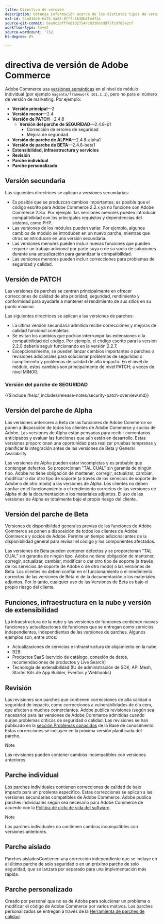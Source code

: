```yaml
---
title: Directiva de versión
description: Obtenga información acerca de los distintos tipos de versiones de Adobe Commerce.
exl-id: 61a83de6-6a7b-4a88-8fff-1638b4fe472a
source-git-commit: 0ea8c2bfffe81d27547c0330abdd75fc078542cf
workflow-type: tm+mt
source-wordcount: '752'
ht-degree: 0%

---
```


# directiva de versión de Adobe Commerce

Adobe Commerce usa [versiones semánticas](https://semver.org/) en el nivel de módulo individual (por ejemplo `magento/framework 101.1.1`), pero no para el número de versión de marketing. Por ejemplo:

- **Versión principal**—2
- **Versión menor**—2.4
- **Versión de PATCH**—2.4.8
   - **Versión del parche de SEGURIDAD**—2.4.8-p1
      - Corrección de errores de seguridad
      - Mejora de seguridad
- **Versión de parche de ALPHA**—2.4.8-alpha1
- **Versión de parche de BETA**—2.4.8-beta1
- **Extensibilidad, infraestructura y servicios**
- **Revisión**
- **Parche individual**
- **Parche personalizado**

## Versión secundaria

Las siguientes directrices se aplican a versiones secundarias:

- Es posible que se produzcan cambios importantes; es posible que el código escrito para Adobe Commerce 2.2.x ya no funcione con Adobe Commerce 2.3.x. Por ejemplo, las versiones menores pueden introducir compatibilidad con los principales requisitos y dependencias del sistema, como PHP.
- Las versiones de los módulos pueden variar. Por ejemplo, algunos cambios de módulo se introducen en un nuevo parche, mientras que otros se introducen en una versión secundaria.
- Las versiones menores pueden incluir nuevas funciones que pueden requerir un trabajo adicional por parte suya o de su socio de soluciones durante una actualización para garantizar la compatibilidad.
- Las versiones menores pueden incluir correcciones para problemas de seguridad y calidad.

## Versión de PATCH

Las versiones de parches se centran principalmente en ofrecer correcciones de calidad de alta prioridad, seguridad, rendimiento y conformidad para ayudarle a mantener el rendimiento de sus sitios en su punto máximo.

Las siguientes directrices se aplican a las versiones de parches:

- La última versión secundaria admitida recibe correcciones y mejoras de calidad funcional completas.
- Se evitan los cambios que podrían interrumpir las extensiones o la compatibilidad del código. Por ejemplo, el código escrito para la versión 2.2.0 debería seguir funcionando en la versión 2.2.7.
- Excepcionalmente, se pueden lanzar cambios importantes o parches o revisiones adicionales para solucionar problemas de seguridad o cumplimiento y problemas de calidad de alto impacto. En el nivel de módulo, estos cambios son principalmente de nivel PATCH; a veces de nivel MINOR.

### Versión del parche de SEGURIDAD

{{$include /help/_includes/release-notes/security-patch-overview.md}}

## Versión del parche de Alpha

Las versiones anteriores a Beta de las funciones de Adobe Commerce se ponen a disposición de todos los clientes de Adobe Commerce y socios de Adobe. Las versiones de Alpha están pensadas para recibir comentarios anticipados y evaluar las funciones que aún están en desarrollo. Estas versiones proporcionan una oportunidad para realizar pruebas tempranas y planificar la integración antes de las versiones de Beta y General Availability.

Las versiones de Alpha pueden estar incompletas y es probable que contengan defectos. Se proporcionan &quot;TAL CUAL&quot; sin garantía de ningún tipo. Adobe no tiene obligación de mantener, corregir, actualizar, cambiar, modificar o dar otro tipo de soporte (a través de los servicios de soporte de Adobe o de otro modo) a las versiones de Alpha. Los clientes no deben confiar en el funcionamiento o el rendimiento correctos de las versiones de Alpha ni de la documentación o los materiales adjuntos. El uso de las versiones de Alpha es totalmente bajo el propio riesgo del cliente.

## Versión del parche de Beta

Versiones de disponibilidad generales previas de las funciones de Adobe Commerce se ponen a disposición de todos los clientes de Adobe Commerce y socios de Adobe. Permite un tiempo adicional antes de la disponibilidad general para revisar el código y los componentes afectados.

Las versiones de Beta pueden contener defectos y se proporcionan &quot;TAL CUAL&quot; sin garantía de ningún tipo. Adobe no tiene obligación de mantener, corregir, actualizar, cambiar, modificar o dar otro tipo de soporte (a través de los servicios de soporte de Adobe o de otro modo) a las versiones de Beta. Los clientes no deben confiar en el funcionamiento o el rendimiento correctos de las versiones de Beta ni de la documentación o los materiales adjuntos. Por lo tanto, cualquier uso de las Versiones de Beta es bajo el propio riesgo del cliente.

## Funciones, infraestructura en la nube y versión de extensibilidad

La infraestructura de la nube y las versiones de funciones contienen nuevas funciones y actualizaciones de funciones que se entregan como servicios independientes, independientes de las versiones de parches. Algunos ejemplos son, entre otros:

- Actualizaciones de servicios e infraestructura de alojamiento en la nube
- B2B
- Productos SaaS (servicio de catálogo, conexión de datos, recomendaciones de productos y Live Search)
- Tecnología de extensibilidad (IU de administración de SDK, API Mesh, Starter Kits de App Builder, Eventos y Webhooks)

## Revisión

Las revisiones son parches que contienen correcciones de alta calidad o seguridad de impacto, como correcciones a vulnerabilidades de día cero, que afectan a muchos comerciantes. Adobe publica revisiones (según sea necesario) para las versiones de Adobe Commerce admitidas cuando surjan problemas críticos de seguridad o calidad. Las revisiones se han publicado en la [sección Problemas conocidos](https://support.magento.com/hc/en-us/sections/360003869892-Known-issues-patches-attached-) de la Base de conocimiento. Estas correcciones se incluyen en la próxima versión planificada del parche.

>[!NOTE]
>
>Las revisiones pueden contener cambios incompatibles con versiones anteriores.

## Parche individual

Los parches individuales contienen correcciones de calidad de bajo impacto para un problema específico. Estas correcciones se aplican a las versiones secundarias compatibles de Adobe Commerce. Adobe publica parches individuales según sea necesario para Adobe Commerce de acuerdo con la [Política de ciclo de vida del software](https://www.adobe.com/content/dam/cc/en/legal/terms/enterprise/pdfs/Adobe-Commerce-Software-Lifecycle-Policy.pdf).

>[!NOTE]
>
>Los parches individuales no contienen cambios incompatibles con versiones anteriores.

## Parche aislado

Parches aisladosContienen una corrección independiente que se incluye en el último parche de solo seguridad o en un próximo parche de solo seguridad, que se lanzará por separado para una implementación más rápida.

## Parche personalizado

Creado por personal que no es de Adobe para solucionar un problema o modificar el código de Adobe Commerce por varios motivos. Los parches personalizados se entregan a través de la [Herramienta de parches de calidad](https://experienceleague.adobe.com/en/docs/commerce-operations/tools/quality-patches-tool/usage).
